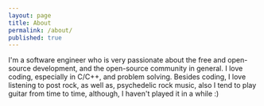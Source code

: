 ```yaml
---
layout: page
title: About
permalink: /about/
published: true
---
```



I'm a software engineer who is very passionate about the free and open-source development, and the open-source community in general. I love coding, especially in C/C++, and problem solving. Besides coding, I love listening to post rock, as well as, psychedelic rock music, also I tend to play guitar from time to time, although, I haven't played it in a while :)
